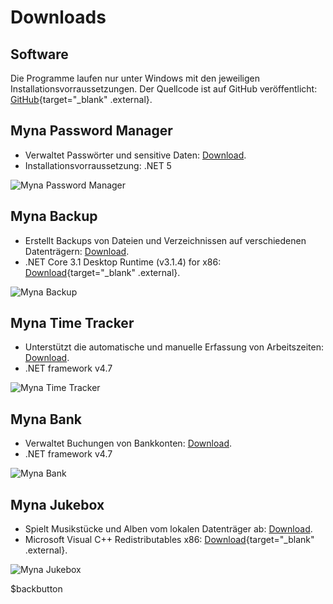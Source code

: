 # Downloads

## Software

Die Programme laufen nur unter Windows mit den jeweiligen Installationsvorraussetzungen.
Der Quellcode ist auf GitHub veröffentlicht: [GitHub](https://github.com/nylssoft){target="_blank" .external}.

## Myna Password Manager 

- Verwaltet Passwörter und sensitive Daten: [Download](/downloads/MynaPasswordManager.zip).
- Installationsvorraussetzung: .NET 5

![Myna Password Manager](/images/markdown/MynaPasswordManager-320.png)

## Myna Backup

- Erstellt Backups von Dateien und Verzeichnissen auf verschiedenen Datenträgern: [Download](/downloads/MynaBackup.msi).
- .NET Core 3.1 Desktop Runtime (v3.1.4) for x86: [Download](https://dotnet.microsoft.com/download/dotnet-core/thank-you/runtime-desktop-3.1.4-windows-x86-installer){target="_blank" .external}.

![Myna Backup](/images/markdown/MynaBackup-320.png)

## Myna Time Tracker

- Unterstützt die automatische und manuelle Erfassung von Arbeitszeiten: [Download](/downloads/MynaTimeTracker.msi).
- .NET framework v4.7

![Myna Time Tracker](/images/markdown/MynaTimeTracker-320.png)

## Myna Bank

- Verwaltet Buchungen von Bankkonten: [Download](/downloads/MynaBank.msi).
- .NET framework v4.7

![Myna Bank](/images/markdown/MynaBank-320.png)

## Myna Jukebox

- Spielt Musikstücke und Alben vom lokalen Datenträger ab: [Download](/downloads/MynaJukeBox.msi).
- Microsoft Visual C++ Redistributables x86: [Download](https://aka.ms/vs/16/release/vc_redist.x86.exe){target="_blank" .external}.

![Myna Jukebox](/images/markdown/MynaJukeBox-320.png)

$backbutton